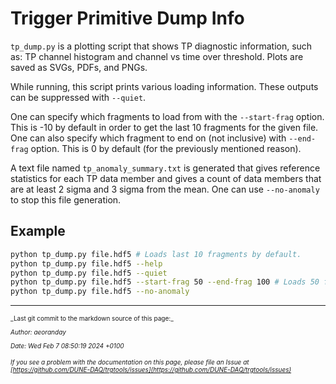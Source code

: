 # Trigger Primitive Dump Info

`tp_dump.py` is a plotting script that shows TP diagnostic information, such as: TP channel histogram and channel vs time over threshold. Plots are saved as SVGs, PDFs, and PNGs.

While running, this script prints various loading information. These outputs can be suppressed with `--quiet`.

One can specify which fragments to load from with the `--start-frag` option. This is -10 by default in order to get the last 10 fragments for the given file. One can also specify which fragment to end on (not inclusive) with `--end-frag` option. This is 0 by default (for the previously mentioned reason).

A text file named `tp_anomaly_summary.txt` is generated that gives reference statistics for each TP data member and gives a count of data members that are at least 2 sigma and 3 sigma from the mean. One can use `--no-anomaly` to stop this file generation.

## Example
```bash
python tp_dump.py file.hdf5 # Loads last 10 fragments by default.
python tp_dump.py file.hdf5 --help
python tp_dump.py file.hdf5 --quiet
python tp_dump.py file.hdf5 --start-frag 50 --end-frag 100 # Loads 50 fragments.
python tp_dump.py file.hdf5 --no-anomaly
```


-----

<font size="1">
_Last git commit to the markdown source of this page:_


_Author: aeoranday_

_Date: Wed Feb 7 08:50:19 2024 +0100_

_If you see a problem with the documentation on this page, please file an Issue at [https://github.com/DUNE-DAQ/trgtools/issues](https://github.com/DUNE-DAQ/trgtools/issues)_
</font>
